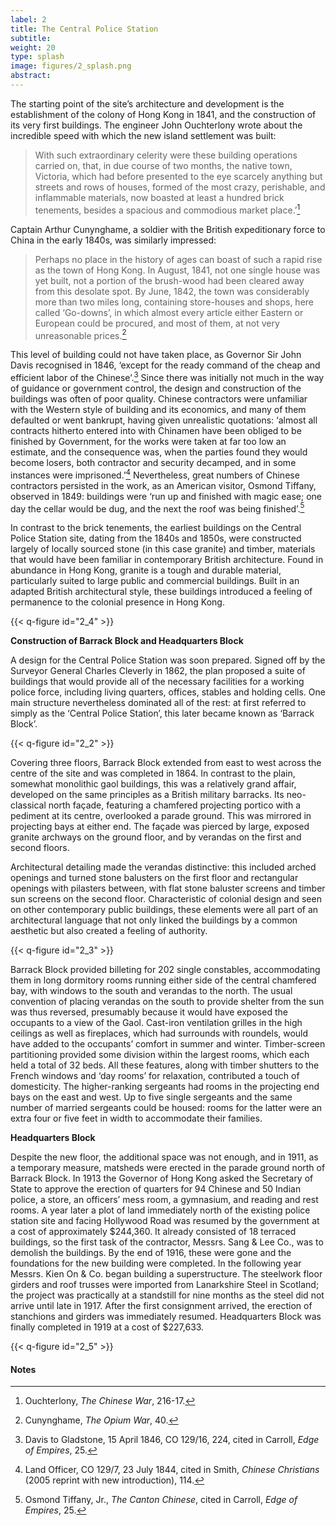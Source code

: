 ```yaml
---
label: 2
title: The Central Police Station
subtitle:
weight: 20
type: splash
image: figures/2_splash.png
abstract:
---
```


The starting point of the site’s architecture and development is the establishment of the colony of Hong Kong in 1841, and the construction of its very first buildings. The engineer John Ouchterlony wrote about the incredible speed with which the new island settlement was built:

>With such extraordinary celerity were these building operations carried on, that, in due course of two months, the native town, Victoria, which had before presented to the eye scarcely anything but streets and rows of houses, formed of the most crazy, perishable, and inflammable materials, now boasted at least a hundred brick tenements, besides a spacious and commodious market place.’[^1]

Captain Arthur Cunynghame, a soldier with the British expeditionary force to China in the early 1840s, was similarly impressed:

>Perhaps no place in the history of ages can boast of such a rapid rise as the town of Hong Kong. In August, 1841, not one single house was yet built, not a portion of the brush-wood had been cleared away from this desolate spot. By June, 1842, the town was considerably more than two miles long, containing store-houses and shops, here called ‘Go-downs’, in which almost every article either Eastern or European could be procured, and most of them, at not very unreasonable prices.[^2]

This level of building could not have taken place, as Governor Sir John Davis recognised in 1846, ‘except for the ready command of the cheap and efficient labor of the Chinese’.[^3] Since there was initially not much in the way of guidance or government control, the design and construction of the buildings was often of poor quality. Chinese contractors were unfamiliar with the Western style of building and its economics, and many of them defaulted or went bankrupt, having given unrealistic quotations: ‘almost all contracts hitherto entered into with Chinamen have been obliged to be finished by Government, for the works were taken at far too low an estimate, and the consequence was, when the parties found they would become losers, both contractor and security decamped, and in some instances were imprisoned.’[^4] Nevertheless, great numbers of Chinese contractors persisted in the work, as an American visitor, Osmond Tiffany, observed in 1849: buildings were ‘run up and finished with magic ease; one day the cellar would be dug, and the next the roof was being finished’.[^5]

In contrast to the brick tenements, the earliest buildings on the Central Police Station site, dating from the 1840s and 1850s, were constructed largely of locally sourced stone (in this case granite) and timber, materials that would have been familiar in contemporary British architecture. Found in abundance in Hong Kong, granite is a tough and durable material, particularly suited to large public and commercial buildings. Built in an adapted British architectural style, these buildings introduced a feeling of permanence to the colonial presence in Hong Kong.

{{< q-figure id="2_4" >}}

**Construction of Barrack Block and Headquarters Block**

A design for the Central Police Station was soon prepared. Signed off by the Surveyor General Charles Cleverly in 1862, the plan proposed a suite of buildings that would provide all of the necessary facilities for a working police force, including living quarters, offices, stables and holding cells. One main structure nevertheless dominated all of the rest: at first referred to simply as the ‘Central Police Station’, this later became known as ‘Barrack Block’.

{{< q-figure id="2_2" >}}

Covering three floors, Barrack Block extended from east to west across the centre of the site and was completed in 1864. In contrast to the plain, somewhat monolithic gaol buildings, this was a relatively grand affair, developed on the same principles as a British military barracks. Its neo-classical north façade, featuring a chamfered projecting portico with a pediment at its centre, overlooked a parade ground. This was mirrored in projecting bays at either end. The façade was
pierced by large, exposed granite archways on the ground floor, and by verandas on the first and second floors.

Architectural detailing made the verandas distinctive: this included arched openings and turned stone balusters on the first floor and rectangular openings with pilasters between, with flat stone baluster screens and timber sun screens on the second floor. Characteristic of colonial design and seen on other contemporary public buildings, these elements were all part of an architectural language that not only linked the buildings by a common aesthetic but also created a feeling of authority.

{{< q-figure id="2_3" >}}

Barrack Block provided billeting for 202 single constables, accommodating them in long dormitory rooms running either side of the central chamfered bay, with windows to the south and verandas to the north. The usual convention of placing verandas on the south to provide shelter from the sun was thus reversed, presumably because it would have exposed the occupants to a view of the Gaol. Cast-iron ventilation grilles in the high ceilings as well as fireplaces, which had surrounds with roundels, would have added to the occupants’ comfort in summer and winter. Timber-screen partitioning provided some division within the largest rooms, which each held a total of 32 beds. All these features, along with timber shutters to the French windows and ‘day rooms’ for relaxation, contributed a touch of domesticity. The higher-ranking sergeants had rooms in the projecting end bays on the east and west. Up to five single sergeants and the same number of married sergeants could be housed: rooms for the latter were an extra four or five feet in width to accommodate their families.


**Headquarters Block**

Despite the new floor, the additional space was not enough, and in 1911, as a temporary measure, matsheds were erected in the parade ground north of Barrack Block. In 1913 the Governor of Hong Kong asked the Secretary of State to approve the erection of quarters for 94 Chinese and 50 Indian police, a store, an officers’ mess room, a gymnasium, and reading and rest rooms. A year later a plot of land immediately north of the existing police station site and facing Hollywood Road was resumed by the government at a cost of approximately $244,360. It already consisted of 18 terraced buildings, so the first task of the contractor, Messrs. Sang & Lee Co., was to demolish the buildings. By the end of 1916, these were gone and the foundations for the new building were completed. In the following year Messrs. Kien On & Co. began building a superstructure. The steelwork floor girders and roof trusses were imported from Lanarkshire Steel in Scotland; the project was practically at a standstill for nine months as the steel did not arrive until late in 1917. After the first consignment arrived, the erection of stanchions and girders was immediately resumed. Headquarters Block was finally completed in 1919 at a cost of $227,633.

{{< q-figure id="2_5" >}}

#### Notes

[^1]:Ouchterlony, *The Chinese War*, 216-17.
[^2]:Cunynghame, *The Opium War*, 40.
[^3]:Davis to Gladstone, 15 April 1846, CO 129/16, 224, cited in Carroll, *Edge of Empires*, 25.
[^4]:Land Officer, CO 129/7, 23 July 1844, cited in Smith, *Chinese Christians* (2005 reprint with new introduction), 114.
[^5]:Osmond Tiffany, Jr., *The Canton Chinese*, cited in Carroll, *Edge of Empires*, 25.
